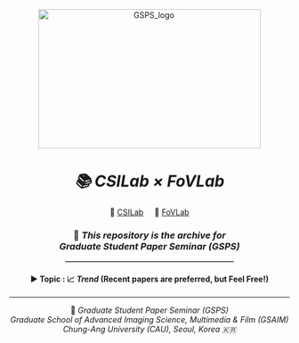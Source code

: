 <div align="center">
  <img width="400" height="250" alt="GSPS_logo" src="https://github.com/user-attachments/assets/61157f16-2b13-43ec-8b6b-5de9f20fac29" />
</div>

<div align="center">
  <h1><i>📚 CSILab × FoVLab</i></h1>
  
  <div>    
    🔗 <a href='https://www.jinhwipark.com/' target='_blank'>CSILab</a>&nbsp;&nbsp;&nbsp;&nbsp;
    🔗 <a href='http://fovlab.cau.ac.kr/' target='_blank'>FoVLab</a>
  </div>


  <h3>
    📝 <em>This repository is the archive for</em><br/>
    <strong><em>Graduate Student Paper Seminar (GSPS)</em></strong>
  </h3>

  <hr style="width:60%; border: 1px solid #ccc;" />

  <h4>
    ▶ <strong>Topic</strong> : 📈 <i>Trend</i> (Recent papers are preferred, but Feel Free!)
  </h4>
</div>

---
<div align="center">
  📍 <em>Graduate Student Paper Seminar (GSPS)</em><br/>
  <em>Graduate School of Advanced Imaging Science, Multimedia & Film (GSAIM)</em><br/>
  <em>Chung-Ang University (CAU), Seoul, Korea 🇰🇷</em>
</div>

